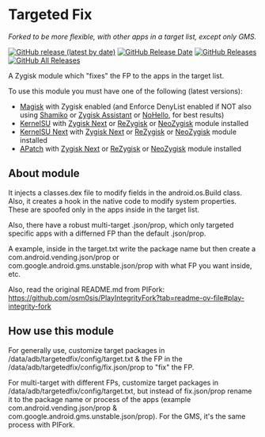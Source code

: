 # Targeted Fix
*Forked to be more flexible, with other apps in a target list, except only GMS.*

[![GitHub release (latest by date)](https://img.shields.io/github/v/release/VisionR1/TargetedFix?label=Release&color=blue&style=flat)](https://github.com/VisionR1/TargetedFix/releases/latest)
[![GitHub Release Date](https://img.shields.io/github/release-date/VisionR1/TargetedFix?label=Release%20Date&color=brightgreen&style=flat)](https://github.com/VisionR1/TargetedFix/releases)
[![GitHub Releases](https://img.shields.io/github/downloads/VisionR1/TargetedFix/latest/total?label=Downloads%20%28Latest%20Release%29&color=blue&style=flat)](https://github.com/VisionR1/TargetedFix/releases/latest)
[![GitHub All Releases](https://img.shields.io/github/downloads/VisionR1/TargetedFix/total?label=Total%20Downloads%20%28All%20Releases%29&color=brightgreen&style=flat)](https://github.com/VisionR1/TargetedFix/releases)

A Zygisk module which "fixes" the FP to the apps in the target list.

To use this module you must have one of the following (latest versions):

- [Magisk](https://github.com/topjohnwu/Magisk) with Zygisk enabled (and Enforce DenyList enabled if NOT also using [Shamiko](https://github.com/LSPosed/LSPosed.github.io?tab=readme-ov-file#shamiko) or [Zygisk Assistant](https://github.com/snake-4/Zygisk-Assistant) or [NoHello](https://github.com/MhmRdd/NoHello), for best results)
- [KernelSU](https://github.com/tiann/KernelSU) with [Zygisk Next](https://github.com/Dr-TSNG/ZygiskNext) or [ReZygisk](https://github.com/PerformanC/ReZygisk) or [NeoZygisk](https://github.com/JingMatrix/NeoZygisk) module installed
- [KernelSU Next](https://github.com/KernelSU-Next/KernelSU-Next) with [Zygisk Next](https://github.com/Dr-TSNG/ZygiskNext) or [ReZygisk](https://github.com/PerformanC/ReZygisk) or [NeoZygisk](https://github.com/JingMatrix/NeoZygisk) module installed
- [APatch](https://github.com/bmax121/APatch) with [Zygisk Next](https://github.com/Dr-TSNG/ZygiskNext) or [ReZygisk](https://github.com/PerformanC/ReZygisk) or [NeoZygisk](https://github.com/JingMatrix/NeoZygisk) module installed

## About module

It injects a classes.dex file to modify fields in the android.os.Build class. Also, it creates a hook in the native code to modify system properties. These are spoofed only in the apps inside in the target list.

Also, there have a robust multi-target .json/prop, which only targeted specific apps with a differned FP than the default .json/prop. 

A example, inside in the target.txt write the package name but then create a com.android.vending.json/prop or com.google.android.gms.unstable.json/prop with what FP you want inside, etc.

Also, read the original README.md from PIFork:
https://github.com/osm0sis/PlayIntegrityFork?tab=readme-ov-file#play-integrity-fork

## How use this module

For generally use, customize target packages in /data/adb/targetedfix/config/target.txt & the FP in the /data/adb/targetedfix/config/fix.json/prop to "fix" the FP.

For multi-target with different FPs, customize target packages in /data/adb/targetedfix/config/target.txt, but instead of fix.json/prop rename it to the package name or process of the apps (example com.android.vending.json/prop & com.google.android.gms.unstable.json/prop).
For the GMS, it's the same process with PIFork.